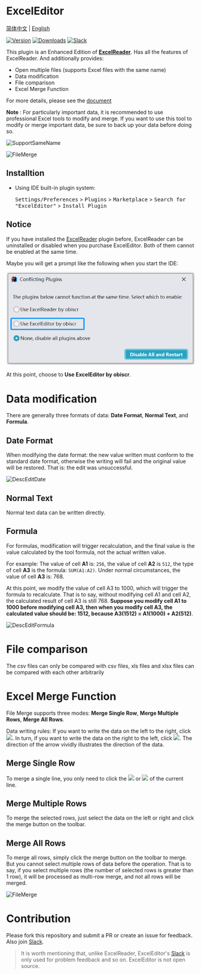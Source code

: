# ExcelEditor

<p> 

[简体中文](https://github.com/obiscr/ExcelEditor/blob/main/README_CN.md)  |
[English](https://github.com/obiscr/ExcelEditor/blob/main/README.md)

</p>

<!-- Plugin description -->

[![Version](https://img.shields.io/jetbrains/plugin/v/18663-exceleditor.svg)](https://plugins.jetbrains.com/plugin/18663-exceleditor)
[![Downloads](https://img.shields.io/jetbrains/plugin/d/18663-exceleditor.svg)](https://plugins.jetbrains.com/plugin/18663-exceleditor)
[![Slack](https://img.shields.io/badge/Slack-%23ExcelEditor-blue?logo=Slack)](https://join.slack.com/t/observercreator/shared_invite/zt-14g3dnzkx-FGJM_WgY~vj0bJINTHQSAA)


This plugin is an Enhanced Edition of [**ExcelReader**](https://plugins.jetbrains.com/plugin/14722-excelreader).
Has all the features of ExcelReader. And additionally provides:

+ Open multiple files (supports Excel files with the same name)
+ Data modification
+ File comparison
+ Excel Merge Function

For more details, please see the [document](https://obiscr.github.io/docs/ExcelEditor)

**Note** : For particularly important data, it is recommended to use 
professional Excel tools to modify and merge. If you want to use this tool 
to modify or merge important data, be sure to back up your data before doing so.
<!-- Plugin description end -->

![SupportSameName](https://obiscr.github.io/docs/ExcelEditor/images/SupportSameName.gif)

![FileMerge](https://obiscr.github.io/docs/ExcelEditor/images/FileMerge.gif)

## Installtion

- Using IDE built-in plugin system:

  <kbd>Settings/Preferences</kbd> > <kbd>Plugins</kbd> > <kbd>Marketplace</kbd> > <kbd>Search for "ExcelEditor"</kbd> >
  <kbd>Install Plugin</kbd>

## Notice

If you have installed the [ExcelReader](https://plugins.jetbrains.com/plugin/14722-excelreader) plugin before, ExcelReader can be uninstalled or disabled 
when you purchase ExcelEditor. Both of them cannot be enabled at the same time.

Maybe you will get a prompt like the following when you start the IDE:

![Plugin_Auto_Check](https://raw.githubusercontent.com/obiscr/docs/gh-pages/ExcelEditor/images/Plugin_Auto_Check.png)

At this point, choose to **Use ExcelEditor by obiscr**.


# Data modification
There are generally three formats of data: **Date Format**, **Normal Text**, and **Formula**.

## Date Format
When modifying the date format: the new value written must conform to the standard date format, otherwise the writing will fail and the original value will be restored. That is: the edit was unsuccessful.

![DescEditDate](https://user-images.githubusercontent.com/28687074/154837396-91fe23ab-1e81-41c6-9490-2ab956984784.gif)

## Normal Text
Normal text data can be written directly.

## Formula
For formulas, modification will trigger recalculation, and the final value is the value calculated by the tool formula, not the actual written value.

For example:
The value of cell **A1** is: `256`, the value of cell **A2** is `512`, the type of cell **A3** is the formula: `SUM(A1:A2)`. Under normal circumstances, the value of cell **A3** is: 768.

At this point, we modify the value of cell A3 to 1000, which will trigger the formula to recalculate. 
That is to say, without modifying cell A1 and cell A2, the calculated result of cell A3 is still 768.
**Suppose you modify cell A1 to 1000 before modifying cell A3, then when you modify cell A3, 
the calculated value should be: 1512, because A3(1512) = A1(1000) + A2(512)**.

![DescEditFormula](https://user-images.githubusercontent.com/28687074/154837384-94199813-e7a9-4819-80fd-6890333b4d19.gif)

# File comparison
The csv files can only be compared with csv files, xls files and xlsx files can be compared with each other arbitrarily

# Excel Merge Function
File Merge supports three modes: **Merge Single Row**, **Merge Multiple Rows**, **Merge All Rows**.

Data writing rules: If you want to write the data on the left to the right, click ![](https://intellij-icons.jetbrains.design/icons/AllIcons/vcs/arrow_right.svg). In turn, if you want to write the data on the right to the left, click ![](https://intellij-icons.jetbrains.design/icons/AllIcons/vcs/arrow_left.svg). The direction of the arrow vividly illustrates the direction of the data.

## Merge Single Row
To merge a single line, you only need to click the ![](https://intellij-icons.jetbrains.design/icons/AllIcons/vcs/arrow_right.svg) or ![](https://intellij-icons.jetbrains.design/icons/AllIcons/vcs/arrow_left.svg) of the current line.

## Merge Multiple Rows
To merge the selected rows, just select the data on the left or right and click the merge button on the toolbar.

## Merge All Rows
To merge all rows, simply click the merge button on the toolbar to merge. 
But you cannot select multiple rows of data before the operation.
That is to say, if you select multiple rows (the number of selected rows is greater than 1 row), 
it will be processed as multi-row merge, and not all rows will be merged.

![FileMerge](https://obiscr.github.io/docs/ExcelEditor/images/FileMerge.gif)

# Contribution

Please fork this repository and submit a PR or create an issue for feedback. Also join [Slack](https://join.slack.com/t/observercreator/shared_invite/zt-14g3dnzkx-FGJM_WgY~vj0bJINTHQSAA).

> It is worth mentioning that, unlike ExcelReader, ExcelEditor's [Slack](https://join.slack.com/t/observercreator/shared_invite/zt-14g3dnzkx-FGJM_WgY~vj0bJINTHQSAA) is only used for problem feedback and so on. ExcelEditor is not open source.
